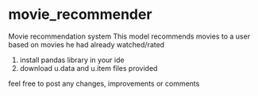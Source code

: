 # movie_recommender
Movie recommendation system
This model recommends movies to a user based on movies he had already watched/rated

1) install pandas library in your ide
2) download u.data and u.item files provided

feel free to post any changes, improvements or comments
